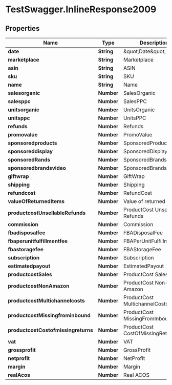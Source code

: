# TestSwagger.InlineResponse2009

## Properties

Name | Type | Description | Notes
------------ | ------------- | ------------- | -------------
**date** | **String** | \&quot;Date\&quot; | [optional] 
**marketplace** | **String** | Marketplace | [optional] 
**asin** | **String** | ASIN | [optional] 
**sku** | **String** | SKU | 
**name** | **String** | Name | [optional] 
**salesorganic** | **Number** | SalesOrganic | [optional] 
**salesppc** | **Number** | SalesPPC | [optional] 
**unitsorganic** | **Number** | UnitsOrganic | [optional] 
**unitsppc** | **Number** | UnitsPPC | [optional] 
**refunds** | **Number** | Refunds | [optional] 
**promovalue** | **Number** | PromoValue | [optional] 
**sponsoredproducts** | **Number** | SponsoredProducts | [optional] 
**sponsoreddisplay** | **Number** | SponsoredDisplay | [optional] 
**sponsoredRands** | **Number** | SponsoredВrands | [optional] 
**sponsoredbrandsvideo** | **Number** | SponsoredBrandsVideo | [optional] 
**giftwrap** | **Number** | GiftWrap | [optional] 
**shipping** | **Number** | Shipping | [optional] 
**refundcost** | **Number** | RefundCost | [optional] 
**valueOfReturnedItems** | **Number** | Value of returned items | [optional] 
**productcostUnsellableRefunds** | **Number** | ProductCost Unsellable Refunds | [optional] 
**commission** | **Number** | Commission | [optional] 
**fbadisposalfee** | **Number** | FBADisposalFee | [optional] 
**fbaperunitfulfillmentfee** | **Number** | FBAPerUnitFulfillmentFee | [optional] 
**fbastoragefee** | **Number** | FBAStorageFee | [optional] 
**subscription** | **Number** | Subscription | [optional] 
**estimatedpayout** | **Number** | EstimatedPayout | [optional] 
**productcostSales** | **Number** | ProductCost Sales | [optional] 
**productcostNonAmazon** | **Number** | ProductCost Non-Amazon | [optional] 
**productcostMultichannelcosts** | **Number** | ProductCost MultichannelCosts | [optional] 
**productcostMissingfrominbound** | **Number** | ProductCost MissingFromInbound | [optional] 
**productcostCostofmissingreturns** | **Number** | ProductCost CostOfMissingReturns | [optional] 
**vat** | **Number** | VAT | [optional] 
**grossprofit** | **Number** | GrossProfit | [optional] 
**netprofit** | **Number** | NetProfit | [optional] 
**margin** | **Number** | Margin | [optional] 
**realAcos** | **Number** | Real ACOS | [optional] 


